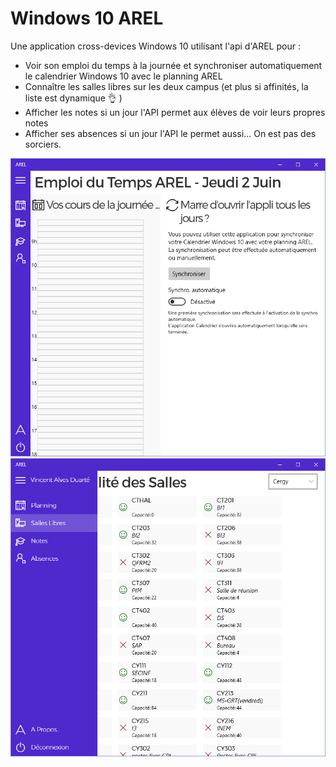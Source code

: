 ﻿Windows 10 AREL
===============
Une application cross-devices Windows 10 utilisant l'api d'AREL pour :
- Voir son emploi du temps à la journée et synchroniser automatiquement le calendrier Windows 10 avec le planning AREL  
- Connaître les salles libres sur les deux campus (et plus si affinités, la liste est dynamique 👌 )  
- Afficher les notes si un jour l'API permet aux élèves de voir leurs propres notes  
- Afficher ses absences si un jour l'API le permet aussi... On est pas des sorciers.  

![emploi du temps](screen01.png)  
![salles libres](screen02.png)